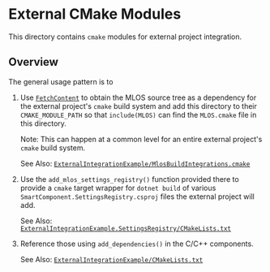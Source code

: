 # External CMake Modules

This directory contains `cmake` modules for external project integration.

## Overview

The general usage pattern is to

1. Use [`FetchContent`](https://cmake.org/cmake/help/v3.15/module/FetchContent.html) to obtain the MLOS source tree as a dependency
   for the external project's `cmake` build system and add this directory to their `CMAKE_MODULE_PATH` so that `include(MLOS)` can
   find the `MLOS.cmake` file in this directory.

    Note: This can happen at a common level for an entire external project's `cmake` build system.

    See Also: [`ExternalIntegrationExample/MlosBuildIntegrations.cmake`](../ExternalIntegrationExample/MlosBuildIntegrations.cmake#mlos-github-tree-view)

2. Use the `add_mlos_settings_registry()` function provided there to provide a `cmake` target wrapper for `dotnet build` of various
   `SmartComponent.SettingsRegistry.csproj` files the external project will add.

    See Also: [`ExternalIntegrationExample.SettingsRegistry/CMakeLists.txt`](../ExternalIntegrationExample/ExternalIntegrationExample.SettingsRegistry/CMakeLists.txt#mlos-github-tree-view)

4. Reference those using `add_dependencies()` in the C/C++ components.

    See Also: [`ExternalIntegrationExample/CMakeLists.txt`](../ExternalIntegrationExample/CMakeLists.txt#mlos-github-tree-view)
